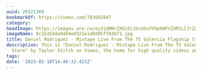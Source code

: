 ```yaml
---
uuid: 20321369
bookmarkOf: https://vimeo.com/783682847
category: 
headImage: https://images.are.na/eyJidWNrZXQiOiJhcmVuYV9pbWFnZXMiLCJrZXkiOiIyMDMyMTM2OS9vcmlnaW5hbF8wYzFiMzU0ZGE5NDg0ZTAzMjFlMWQwZDA1ZmYwMzZmMS5qcGciLCJlZGl0cyI6eyJyZXNpemUiOnsid2lkdGgiOjEyMDAsImhlaWdodCI6MTIwMCwiZml0IjoiaW5zaWRlIiwid2l0aG91dEVubGFyZ2VtZW50Ijp0cnVlfSwid2VicCI6eyJxdWFsaXR5Ijo5MH0sImpwZWciOnsicXVhbGl0eSI6OTB9LCJyb3RhdGUiOm51bGx9fQ==?bc=0
imageName: 0c1b354da9484e0321e1d0d05ff036f1.jpg
title: Daniel Rodriguez - Mixtape Live From The TS Valencia Flagship Store
description: This is "Daniel Rodriguez - Mixtape Live From The TS Valencia Flagship
  Store" by Taylor Stitch on Vimeo, the home for high quality videos and the people...
tags: 
date: '2023-02-10T14:46:32.421Z'
---
```

